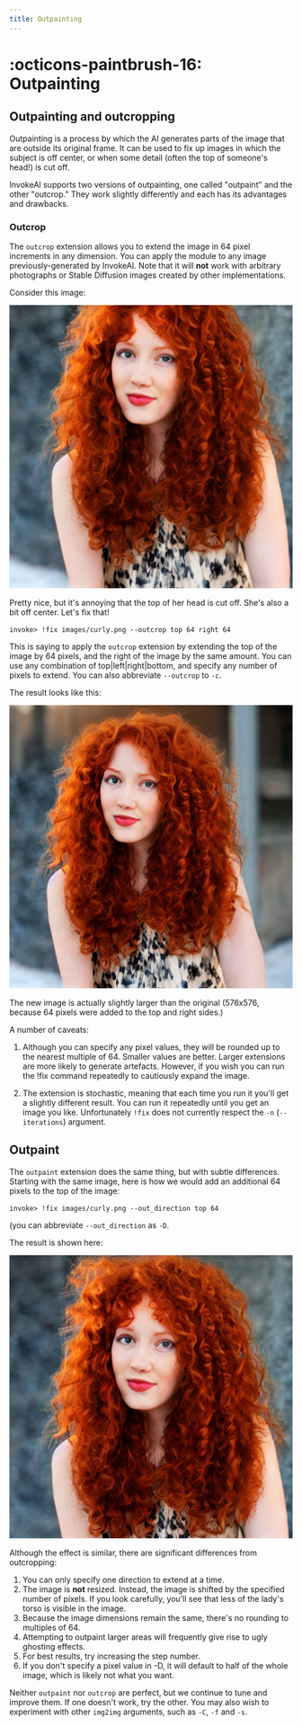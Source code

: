 ```yaml
---
title: Outpainting
---
```


# :octicons-paintbrush-16: Outpainting

## Outpainting and outcropping

Outpainting is a process by which the AI generates parts of the image
that are outside its original frame. It can be used to fix up images
in which the subject is off center, or when some detail (often the top
of someone's head!) is cut off.

InvokeAI supports two versions of outpainting, one called "outpaint"
and the other "outcrop." They work slightly differently and each has
its advantages and drawbacks.

### Outcrop

The `outcrop` extension allows you to extend the image in 64 pixel
increments in any dimension. You can apply the module to any image
previously-generated by InvokeAI. Note that it will **not** work with
arbitrary photographs or Stable Diffusion images created by other
implementations.

Consider this image:

![curly_woman](../assets/outpainting/curly.png)

Pretty nice, but it's annoying that the top of her head is cut
off. She's also a bit off center. Let's fix that!

~~~~
invoke> !fix images/curly.png --outcrop top 64 right 64
~~~~

This is saying to apply the `outcrop` extension by extending the top
of the image by 64 pixels, and the right of the image by the same
amount. You can use any combination of top|left|right|bottom, and
specify any number of pixels to extend. You can also abbreviate
`--outcrop` to `-c`.

The result looks like this:

![curly_woman_outcrop](../assets/outpainting/curly-outcrop.png)

The new image is actually slightly larger than the original (576x576,
because 64 pixels were added to the top and right sides.)

A number of caveats:

1. Although you can specify any pixel values, they will be rounded up
to the nearest multiple of 64. Smaller values are better. Larger
extensions are more likely to generate artefacts. However, if you wish
you can run the !fix command repeatedly to cautiously expand the
image.

2. The extension is stochastic, meaning that each time you run it
you'll get a slightly different result. You can run it repeatedly
until you get an image you like. Unfortunately `!fix` does not
currently respect the `-n` (`--iterations`) argument.

## Outpaint

The `outpaint` extension does the same thing, but with subtle
differences. Starting with the same image, here is how we would add an
additional 64 pixels to the top of the image:

~~~
invoke> !fix images/curly.png --out_direction top 64
~~~

(you can abbreviate `--out_direction` as `-D`.

The result is shown here:

![curly_woman_outpaint](../assets/outpainting/curly-outpaint.png)

Although the effect is similar, there are significant differences from
outcropping:

1. You can only specify one direction to extend at a time.
2. The image is **not** resized. Instead, the image is shifted by the specified
number of pixels. If you look carefully, you'll see that less of the lady's
torso is visible in the image.
3. Because the image dimensions remain the same, there's no rounding
to multiples of 64.
4. Attempting to outpaint larger areas will frequently give rise to ugly
   ghosting effects.
5. For best results, try increasing the step number.
6. If you don't specify a pixel value in -D, it will default to half
   of the whole image, which is likely not what you want.

Neither `outpaint` nor `outcrop` are perfect, but we continue to tune
and improve them. If one doesn't work, try the other. You may also
wish to experiment with other `img2img` arguments, such as `-C`, `-f`
and `-s`.

